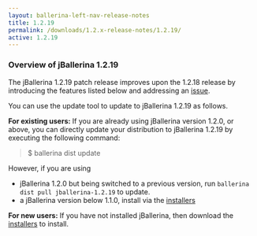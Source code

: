 ```yaml
---
layout: ballerina-left-nav-release-notes
title: 1.2.19
permalink: /downloads/1.2.x-release-notes/1.2.19/
active: 1.2.19
---
```


### Overview of jBallerina 1.2.19
The jBallerina 1.2.19 patch release improves upon the 1.2.18 release by introducing the features listed below and addressing an [issue](https://github.com/ballerina-platform/ballerina-lang/issues/32109).

You can use the update tool to update to jBallerina 1.2.19 as follows.

**For existing users:**
If you are already using jBallerina version 1.2.0, or above, you can directly update your distribution to jBallerina 1.2.19 by executing the following command:

> $ ballerina dist update

However, if you are using

- jBallerina 1.2.0 but being switched to a previous version, run `ballerina dist pull jballerina-1.2.19` to update.
- a jBallerina version below 1.1.0, install via the [installers](https://ballerina.io/downloads/)

**For new users:**
If you have not installed jBallerina, then download the [installers](https://ballerina.io/downloads/) to install.

<style>.cGitButtonContainer, .cBallerinaTocContainer {display:none;}</style>



